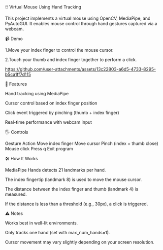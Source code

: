 
🖱️ Virtual Mouse Using Hand Tracking


This project implements a virtual mouse using OpenCV, MediaPipe, and PyAutoGUI. It enables mouse control through hand gestures captured via a webcam.

📹 Demo

1.Move your index finger to control the mouse cursor.

2.Touch your thumb and index finger together to perform a click.


https://github.com/user-attachments/assets/13c22803-a6d5-4733-8295-b5ca1ff7d115





🔧 Features


Hand tracking using MediaPipe

Cursor control based on index finger position

Click event triggered by pinching (thumb + index finger)

Real-time performance with webcam input

🖐️ Controls

Gesture	Action
Move index finger	Move cursor
Pinch (index + thumb close)	Mouse click
Press q	Exit program

🛠️ How It Works

MediaPipe Hands detects 21 landmarks per hand.

The index fingertip (landmark 8) is used to move the mouse cursor.

The distance between the index finger and thumb (landmark 4) is measured.

If the distance is less than a threshold (e.g., 30px), a click is triggered.

⚠️ Notes

Works best in well-lit environments.

Only tracks one hand (set with max_num_hands=1).

Cursor movement may vary slightly depending on your screen resolution.
